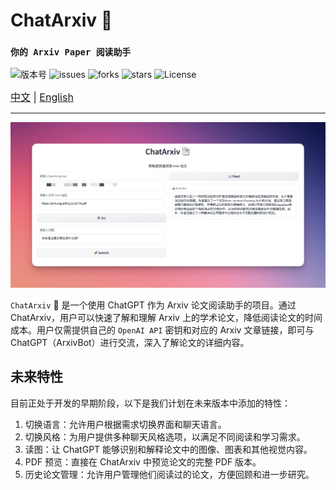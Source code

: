 # ChatArxiv 📑
### `你的 Arxiv Paper 阅读助手`

![版本号](https://img.shields.io/badge/Version-Beta--0.0.1-blue)
![issues](https://img.shields.io/github/issues/ZiYang-xie/ChatArxiv?style=plastic)
![forks](https://img.shields.io/github/forks/ZiYang-xie/ChatArxiv)
![stars](https://img.shields.io/github/stars/ZiYang-xie/ChatArxiv)
![License](https://img.shields.io/github/license/ZiYang-xie/ChatArxiv)

<div style="font-size: 1rem;">
  <a href="./README.md">中文</a> |
  <a href="./README-en.md">English</a>   
</div>

---

![](./assets/pic.png)


`ChatArxiv` 📑 是一个使用 ChatGPT 作为 Arxiv 论文阅读助手的项目。通过 ChatArxiv，用户可以快速了解和理解 Arxiv 上的学术论文，降低阅读论文的时间成本。用户仅需提供自己的 `OpenAI API` 密钥和对应的 Arxiv 文章链接，即可与 ChatGPT（ArxivBot）进行交流，深入了解论文的详细内容。

## 未来特性

目前正处于开发的早期阶段，以下是我们计划在未来版本中添加的特性：

1. 切换语言：允许用户根据需求切换界面和聊天语言。
2. 切换风格：为用户提供多种聊天风格选项，以满足不同阅读和学习需求。
3. 读图：让 ChatGPT 能够识别和解释论文中的图像、图表和其他视觉内容。
4. PDF 预览：直接在 ChatArxiv 中预览论文的完整 PDF 版本。
5. 历史论文管理：允许用户管理他们阅读过的论文，方便回顾和进一步研究。